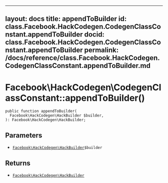 
***

layout: docs
title: appendToBuilder
id: class.Facebook.HackCodegen.CodegenClassConstant.appendToBuilder
docid: class.Facebook.HackCodegen.CodegenClassConstant.appendToBuilder
permalink: /docs/reference/class.Facebook.HackCodegen.CodegenClassConstant.appendToBuilder.md
---







# Facebook\\HackCodegen\\CodegenClassConstant::appendToBuilder()




``` Hack
public function appendToBuilder(
  Facebook\HackCodegen\HackBuilder $builder,
): Facebook\HackCodegen\HackBuilder;
```




## Parameters




- [` Facebook\HackCodegen\HackBuilder `](<class.Facebook.HackCodegen.HackBuilder.md>)`` $builder ``




## Returns




+ [` Facebook\HackCodegen\HackBuilder `](<class.Facebook.HackCodegen.HackBuilder.md>)